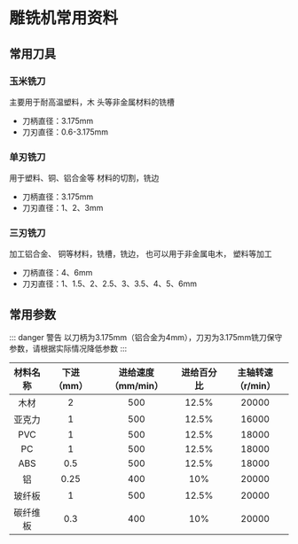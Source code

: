 # 雕铣机常用资料

## 常用刀具

### 玉米铣刀

主要用于耐高温塑料，木 头等非金属材料的铣槽
* 刀柄直径：3.175mm
* 刀刃直径：0.6-3.175mm

### 单刃铣刀

用于塑料、铜、铝合金等 材料的切割，铣边
* 刀柄直径：3.175mm
* 刀刃直径：1、2、3mm
  
### 三刃铣刀

加工铝合金、 铜等材料，铣槽，铣边， 也可以用于非金属电木， 塑料等加工
* 刀柄直径：4、6mm
* 刀刃直径：1、1.5、2、2.5、3、3.5、4、5、6mm

## 常用参数

::: danger 警告
以刀柄为3.175mm（铝合金为4mm），刀刃为3.175mm铣刀保守参数，请根据实际情况降低参数
:::

|材料名称|下进（mm）  |进给速度（mm/min）|进给百分比|主轴转速（r/min）
:---:|:---:|:---:|:---:|:---:
木材|2|500|12.5%|20000
亚克力|1|500|12.5%|16000
PVC|1|500|12.5%|18000
PC|1|500|12.5%|18000
ABS|0.5|500|12.5%|18000
铝|0.25|400|10%|20000
玻纤板|1|500|12.5%|20000
碳纤维板|0.3|400|10%|20000